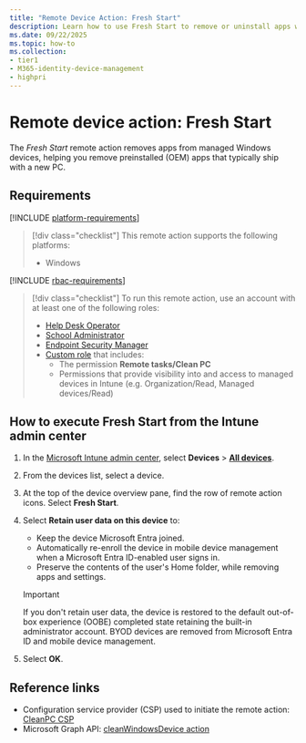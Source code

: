 ```yaml
---
title: "Remote Device Action: Fresh Start"
description: Learn how to use Fresh Start to remove or uninstall apps with Microsoft Intune.
ms.date: 09/22/2025
ms.topic: how-to
ms.collection:
- tier1
- M365-identity-device-management
- highpri
---
```


# Remote device action: Fresh Start

The *Fresh Start* remote action removes apps from managed Windows devices, helping you remove preinstalled (OEM) apps that typically ship with a new PC.

## Requirements

[!INCLUDE [platform-requirements](../includes/h3/platform-requirements.md)]

> [!div class="checklist"]
> This remote action supports the following platforms:
>
> - Windows

[!INCLUDE [rbac-requirements](../includes/h3/rbac-requirements.md)]

> [!div class="checklist"]
> To run this remote action, use an account with at least one of the following roles:
>
> - [Help Desk Operator][INT-R1]
> - [School Administrator][INT-R2]
> - [Endpoint Security Manager][INT-R4]
> - [Custom role][INT-RC] that includes:
>   - The permission **Remote tasks/Clean PC**
>   - Permissions that provide visibility into and access to managed devices in Intune (e.g. Organization/Read, Managed devices/Read)

## How to execute Fresh Start from the Intune admin center

1. In the [Microsoft Intune admin center][INT-AC], select **Devices** > [**All devices**][INT-ALLD].
1. From the devices list, select a device.
1. At the top of the device overview pane, find the row of remote action icons. Select **Fresh Start**.
1. Select **Retain user data on this device** to:

   - Keep the device Microsoft Entra joined.
   - Automatically re-enroll the device in mobile device management when a Microsoft Entra ID-enabled user signs in.
   - Preserve the contents of the user's Home folder, while removing apps and settings.

   > [!IMPORTANT]
   > If you don't retain user data, the device is restored to the default out-of-box experience (OOBE) completed state retaining the built-in administrator account.
   > BYOD devices are removed from Microsoft Entra ID and mobile device management.

1. Select **OK**.

## Reference links

- Configuration service provider (CSP) used to initiate the remote action: [CleanPC CSP][CSP-1]
- Microsoft Graph API: [cleanWindowsDevice action][GRAPH-1]

<!--links-->

<!-- admin center links -->

[INT-AC]: https://go.microsoft.com/fwlink/?linkid=2109431
[INT-ALLD]: https://go.microsoft.com/fwlink/?linkid=2333814

<!-- role links -->

[INT-R1]: /intune/intune-service/fundamentals/role-based-access-control-reference#help-desk-operator
[INT-R2]: /intune/intune-service/fundamentals/role-based-access-control-reference#school-administrator
[INT-R4]: /intune/intune-service/fundamentals/role-based-access-control-reference#endpoint-security-manager
[INT-RC]: /intune/intune-service/fundamentals/create-custom-role

<!-- API links -->

[GRAPH-1]: /graph/api/intune-devices-manageddevice-cleanwindowsdevice

[CSP-1]: /windows/client-management/mdm/cleanpc-csp